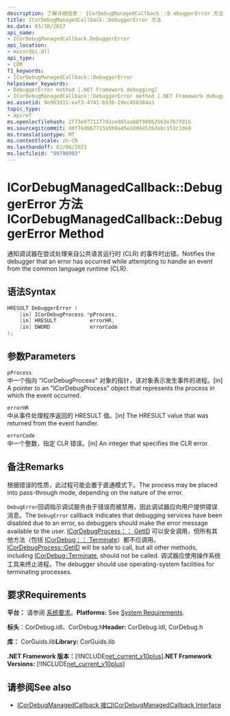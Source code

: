 ```yaml
---
description: 了解详细信息： ICorDebugManagedCallback：:D ebuggerError 方法
title: ICorDebugManagedCallback::DebuggerError 方法
ms.date: 03/30/2017
api_name:
- ICorDebugManagedCallback.DebuggerError
api_location:
- mscordbi.dll
api_type:
- COM
f1_keywords:
- ICorDebugManagedCallback::DebuggerError
helpviewer_keywords:
- DebuggerError method [.NET Framework debugging]
- ICorDebugManagedCallback::DebuggerError method [.NET Framework debugging]
ms.assetid: 9e983d11-eaf3-4741-b936-29ec456384a3
topic_type:
- apiref
ms.openlocfilehash: 2f73e07711f7d2ce865aab8f90862563e767fd16
ms.sourcegitcommit: ddf7edb67715a5b9a45e3dd44536dabc153c1de0
ms.translationtype: MT
ms.contentlocale: zh-CN
ms.lasthandoff: 02/06/2021
ms.locfileid: "99790993"
---
```

# <a name="icordebugmanagedcallbackdebuggererror-method"></a><span data-ttu-id="d4a9f-103">ICorDebugManagedCallback::DebuggerError 方法</span><span class="sxs-lookup"><span data-stu-id="d4a9f-103">ICorDebugManagedCallback::DebuggerError Method</span></span>

<span data-ttu-id="d4a9f-104">通知调试器在尝试处理来自公共语言运行时 (CLR) 的事件时出错。</span><span class="sxs-lookup"><span data-stu-id="d4a9f-104">Notifies the debugger that an error has occurred while attempting to handle an event from the common language runtime (CLR).</span></span>  
  
## <a name="syntax"></a><span data-ttu-id="d4a9f-105">语法</span><span class="sxs-lookup"><span data-stu-id="d4a9f-105">Syntax</span></span>  
  
```cpp  
HRESULT DebuggerError (  
    [in] ICorDebugProcess *pProcess,  
    [in] HRESULT           errorHR,  
    [in] DWORD             errorCode  
);  
```  
  
## <a name="parameters"></a><span data-ttu-id="d4a9f-106">参数</span><span class="sxs-lookup"><span data-stu-id="d4a9f-106">Parameters</span></span>  

 `pProcess`  
 <span data-ttu-id="d4a9f-107">中一个指向 "ICorDebugProcess" 对象的指针，该对象表示发生事件的进程。</span><span class="sxs-lookup"><span data-stu-id="d4a9f-107">[in] A pointer to an "ICorDebugProcess" object that represents the process in which the event occurred.</span></span>  
  
 `errorHR`  
 <span data-ttu-id="d4a9f-108">中从事件处理程序返回的 HRESULT 值。</span><span class="sxs-lookup"><span data-stu-id="d4a9f-108">[in] The HRESULT value that was returned from the event handler.</span></span>  
  
 `errorCode`  
 <span data-ttu-id="d4a9f-109">中一个整数，指定 CLR 错误。</span><span class="sxs-lookup"><span data-stu-id="d4a9f-109">[in] An integer that specifies the CLR error.</span></span>  
  
## <a name="remarks"></a><span data-ttu-id="d4a9f-110">备注</span><span class="sxs-lookup"><span data-stu-id="d4a9f-110">Remarks</span></span>  

 <span data-ttu-id="d4a9f-111">根据错误的性质，此过程可能会置于直通模式下。</span><span class="sxs-lookup"><span data-stu-id="d4a9f-111">The process may be placed into pass-through mode, depending on the nature of the error.</span></span>  
  
 <span data-ttu-id="d4a9f-112">`DebugError`回调指示调试服务由于错误而被禁用，因此调试器应向用户提供错误消息。</span><span class="sxs-lookup"><span data-stu-id="d4a9f-112">The `DebugError` callback indicates that debugging services have been disabled due to an error, so debuggers should make the error message available to the user.</span></span> <span data-ttu-id="d4a9f-113">[ICorDebugProcess：： GetID](icordebugprocess-getid-method.md) 可以安全调用，但所有其他方法（包括 [ICorDebug：： Terminate](icordebug-terminate-method.md)）都不应调用。</span><span class="sxs-lookup"><span data-stu-id="d4a9f-113">[ICorDebugProcess::GetID](icordebugprocess-getid-method.md) will be safe to call, but all other methods, including [ICorDebug::Terminate](icordebug-terminate-method.md), should not be called.</span></span> <span data-ttu-id="d4a9f-114">调试器应使用操作系统工具来终止进程。</span><span class="sxs-lookup"><span data-stu-id="d4a9f-114">The debugger should use operating-system facilities for terminating processes.</span></span>  
  
## <a name="requirements"></a><span data-ttu-id="d4a9f-115">要求</span><span class="sxs-lookup"><span data-stu-id="d4a9f-115">Requirements</span></span>  

 <span data-ttu-id="d4a9f-116">**平台：** 请参阅 [系统要求](../../get-started/system-requirements.md)。</span><span class="sxs-lookup"><span data-stu-id="d4a9f-116">**Platforms:** See [System Requirements](../../get-started/system-requirements.md).</span></span>  
  
 <span data-ttu-id="d4a9f-117">**标头**：CorDebug.idl、CorDebug.h</span><span class="sxs-lookup"><span data-stu-id="d4a9f-117">**Header:** CorDebug.idl, CorDebug.h</span></span>  
  
 <span data-ttu-id="d4a9f-118">**库：** CorGuids.lib</span><span class="sxs-lookup"><span data-stu-id="d4a9f-118">**Library:** CorGuids.lib</span></span>  
  
 <span data-ttu-id="d4a9f-119">**.NET Framework 版本：**[!INCLUDE[net_current_v10plus](../../../../includes/net-current-v10plus-md.md)]</span><span class="sxs-lookup"><span data-stu-id="d4a9f-119">**.NET Framework Versions:** [!INCLUDE[net_current_v10plus](../../../../includes/net-current-v10plus-md.md)]</span></span>  
  
## <a name="see-also"></a><span data-ttu-id="d4a9f-120">请参阅</span><span class="sxs-lookup"><span data-stu-id="d4a9f-120">See also</span></span>

- [<span data-ttu-id="d4a9f-121">ICorDebugManagedCallback 接口</span><span class="sxs-lookup"><span data-stu-id="d4a9f-121">ICorDebugManagedCallback Interface</span></span>](icordebugmanagedcallback-interface.md)
